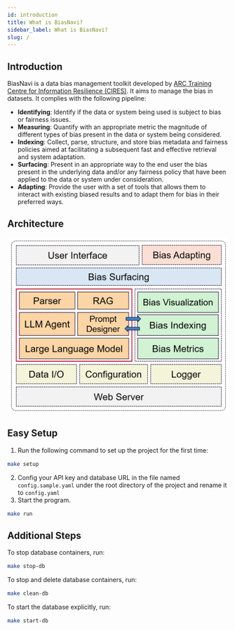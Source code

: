 ```yaml
---
id: introduction
title: What is BiasNavi?
sidebar_label: What is BiasNavi?
slug: /
---
```


## Introduction

BiasNavi is a data bias management toolkit developed by [ARC Training Centre for Information Resilience (CIRES)](https://cires.org.au/). It aims to manage the bias in datasets. It complies with the following pipeline:

+ **Identifying**: Identify if the data or system being used is subject to bias or fairness issues.
+ **Measuring**: Quantify with an appropriate metric the magnitude of different types of bias present in the data or system being considered.
+ **Indexing**: Collect, parse, structure, and store bias metadata and fairness policies aimed at facilitating a subsequent fast and effective retrieval and system adaptation.
+ **Surfacing**: Present in an appropriate way to the end user the bias present in the underlying data and/or any fairness policy that have been applied to the data or system under consideration.
+ **Adapting**: Provide the user with a set of tools that allows them to interact with existing biased results and to adapt them for bias in their preferred ways.

## Architecture
<img src="../asset/img/architecture.png" alt="architecture" width="600">

## Easy Setup
1. Run the following command to set up the project for the first time:
```bash
make setup
```
2. Config your API key and database URL in the file named `config.sample.yaml` under the root directory of the project and rename it to `config.yaml`
3. Start the program.
```bash
make run
```

## Additional Steps
To stop database containers, run:
```bash
make stop-db
```
To stop and delete database containers, run:
```bash
make clean-db
```
To start the database explicitly, run:
```bash
make start-db
```